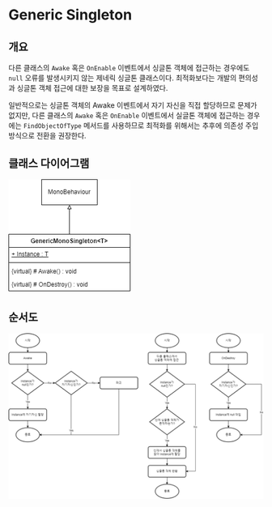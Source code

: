 # Generic Singleton

## 개요
다른 클래스의 `Awake` 혹은 `OnEnable` 이벤트에서 싱글톤 객체에 접근하는 경우에도 `null` 오류를 발생시키지 않는 제네릭 싱글톤 클래스이다. 최적화보다는 개발의 편의성과 싱글톤 객체 접근에 대한 보장을 목표로 설계하였다.

일반적으로는 싱글톤 객체의 Awake 이벤트에서 자기 자신을 직접 할당하므로 문제가 없지만, 다른 클래스의 `Awake` 혹은 `OnEnable` 이벤트에서 실글톤 객체에 접근하는 경우에는 `FindObjectOfType` 메서드를 사용하므로 최적화를 위해서는 추후에 의존성 주입 방식으로 전환을 권장한다.

## 클래스 다이어그램
![ClassDiagram](/Documentation/ClassDiagram.drawio.png)

## 순서도
![FlowChart](/Documentation/FlowChart.drawio.png)

